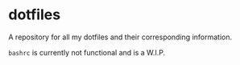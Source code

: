 # dotfiles

A repository for all my dotfiles and their corresponding information.

`bashrc` is currently not functional and is a W.I.P.